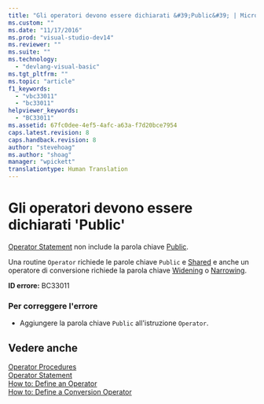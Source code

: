 ```yaml
---
title: "Gli operatori devono essere dichiarati &#39;Public&#39; | Microsoft Docs"
ms.custom: ""
ms.date: "11/17/2016"
ms.prod: "visual-studio-dev14"
ms.reviewer: ""
ms.suite: ""
ms.technology: 
  - "devlang-visual-basic"
ms.tgt_pltfrm: ""
ms.topic: "article"
f1_keywords: 
  - "vbc33011"
  - "bc33011"
helpviewer_keywords: 
  - "BC33011"
ms.assetid: 67fc0dee-4ef5-4afc-a63a-f7d20bce7954
caps.latest.revision: 8
caps.handback.revision: 8
author: "stevehoag"
ms.author: "shoag"
manager: "wpickett"
translationtype: Human Translation
---
```

# Gli operatori devono essere dichiarati &#39;Public&#39;
[Operator Statement](../../visual-basic/language-reference/statements/operator-statement.md) non include la parola chiave [Public](../../visual-basic/language-reference/modifiers/public.md).  
  
 Una routine `Operator` richiede le parole chiave `Public` e [Shared](../../visual-basic/language-reference/modifiers/shared.md) e anche un operatore di conversione richiede la parola chiave [Widening](../../visual-basic/language-reference/modifiers/widening.md) o [Narrowing](../../visual-basic/language-reference/modifiers/narrowing.md).  
  
 **ID errore:** BC33011  
  
### Per correggere l'errore  
  
-   Aggiungere la parola chiave `Public` all'istruzione `Operator`.  
  
## Vedere anche  
 [Operator Procedures](../../visual-basic/programming-guide/language-features/procedures/operator-procedures.md)   
 [Operator Statement](../../visual-basic/language-reference/statements/operator-statement.md)   
 [How to: Define an Operator](../../visual-basic/programming-guide/language-features/procedures/how-to-define-an-operator.md)   
 [How to: Define a Conversion Operator](../../visual-basic/programming-guide/language-features/procedures/how-to-define-a-conversion-operator.md)